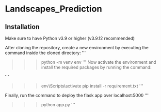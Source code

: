 # Landscapes_Prediction

## Installation

Make sure to have Python v3.9 or higher (v3.9.12 recommended)

After cloning the repository, create a new environment by executing the command inside the cloned directory:
'''
>>>python -m venv env
'''
Now activate the environment and install the required packages by running the command:

'''
>>>env\Scripts\activate
>>>pip install -r requirement.txt
'''

Finally, run the command to deploy the flask app over localhost:5000
'''
>>>python app.py
'''
